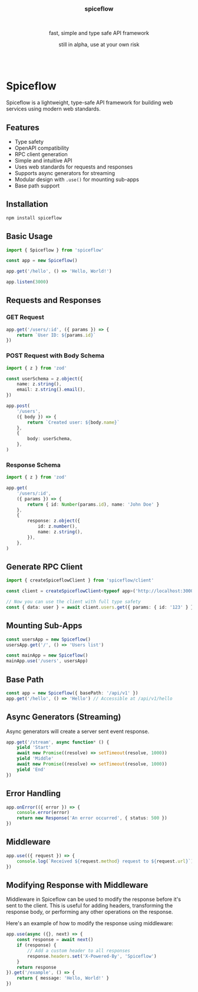 <div align='center'>
    <br/>
    <br/>
    <br/>
    <h3>spiceflow</h3>
    <br/>
    <p>fast, simple and type safe API framework</p>
    <p>still in alpha, use at your own risk</p>
    <br/>
    <br/>
</div>

# Spiceflow

Spiceflow is a lightweight, type-safe API framework for building web services using modern web standards.

## Features

-   Type safety
-   OpenAPI compatibility
-   RPC client generation
-   Simple and intuitive API
-   Uses web standards for requests and responses
-   Supports async generators for streaming
-   Modular design with `.use()` for mounting sub-apps
-   Base path support

## Installation

```bash
npm install spiceflow
```

## Basic Usage

```typescript
import { Spiceflow } from 'spiceflow'

const app = new Spiceflow()

app.get('/hello', () => 'Hello, World!')

app.listen(3000)
```

## Requests and Responses

### GET Request

```typescript
app.get('/users/:id', ({ params }) => {
	return `User ID: ${params.id}`
})
```

### POST Request with Body Schema

```typescript
import { z } from 'zod'

const userSchema = z.object({
	name: z.string(),
	email: z.string().email(),
})

app.post(
	'/users',
	({ body }) => {
		return `Created user: ${body.name}`
	},
	{
		body: userSchema,
	},
)
```

### Response Schema

```typescript
import { z } from 'zod'

app.get(
	'/users/:id',
	({ params }) => {
		return { id: Number(params.id), name: 'John Doe' }
	},
	{
		response: z.object({
			id: z.number(),
			name: z.string(),
		}),
	},
)
```

## Generate RPC Client

```typescript
import { createSpiceflowClient } from 'spiceflow/client'

const client = createSpiceflowClient<typeof app>('http://localhost:3000')

// Now you can use the client with full type safety
const { data: user } = await client.users.get({ params: { id: '123' } })
```

## Mounting Sub-Apps

```typescript
const usersApp = new Spiceflow()
usersApp.get('/', () => 'Users list')

const mainApp = new Spiceflow()
mainApp.use('/users', usersApp)
```

## Base Path

```typescript
const app = new Spiceflow({ basePath: '/api/v1' })
app.get('/hello', () => 'Hello') // Accessible at /api/v1/hello
```

## Async Generators (Streaming)

Async generators will create a server sent event response.

```typescript
app.get('/stream', async function* () {
	yield 'Start'
	await new Promise((resolve) => setTimeout(resolve, 1000))
	yield 'Middle'
	await new Promise((resolve) => setTimeout(resolve, 1000))
	yield 'End'
})
```

## Error Handling

```typescript
app.onError(({ error }) => {
	console.error(error)
	return new Response('An error occurred', { status: 500 })
})
```

## Middleware

```typescript
app.use(({ request }) => {
	console.log(`Received ${request.method} request to ${request.url}`)
})
```

## Modifying Response with Middleware

Middleware in Spiceflow can be used to modify the response before it's sent to the client. This is useful for adding headers, transforming the response body, or performing any other operations on the response.

Here's an example of how to modify the response using middleware:

```ts
app.use(async ({}, next) => {
	const response = await next()
	if (response) {
		// Add a custom header to all responses
		response.headers.set('X-Powered-By', 'Spiceflow')
	}
	return response
}).get('/example', () => {
	return { message: 'Hello, World!' }
})
```
